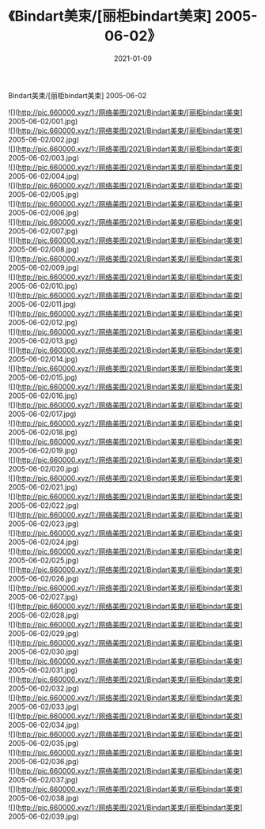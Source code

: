 ﻿---
layout: post
title:  《Bindart美束/[丽柜bindart美束] 2005-06-02》
date:   2021-01-09
img: http://pic.660000.xyz/1:/网络美图/2021/Bindart美束/[丽柜bindart美束] 2005-06-02/000.jpg
categories: [美女, 清纯, 唯美]
---

Bindart美束/[丽柜bindart美束] 2005-06-02

 ![](http://pic.660000.xyz/1:/网络美图/2021/Bindart美束/[丽柜bindart美束] 2005-06-02/001.jpg) <br>![](http://pic.660000.xyz/1:/网络美图/2021/Bindart美束/[丽柜bindart美束] 2005-06-02/002.jpg) <br>![](http://pic.660000.xyz/1:/网络美图/2021/Bindart美束/[丽柜bindart美束] 2005-06-02/003.jpg) <br>![](http://pic.660000.xyz/1:/网络美图/2021/Bindart美束/[丽柜bindart美束] 2005-06-02/004.jpg) <br>![](http://pic.660000.xyz/1:/网络美图/2021/Bindart美束/[丽柜bindart美束] 2005-06-02/005.jpg) <br>![](http://pic.660000.xyz/1:/网络美图/2021/Bindart美束/[丽柜bindart美束] 2005-06-02/006.jpg) <br>![](http://pic.660000.xyz/1:/网络美图/2021/Bindart美束/[丽柜bindart美束] 2005-06-02/007.jpg) <br>![](http://pic.660000.xyz/1:/网络美图/2021/Bindart美束/[丽柜bindart美束] 2005-06-02/008.jpg) <br>![](http://pic.660000.xyz/1:/网络美图/2021/Bindart美束/[丽柜bindart美束] 2005-06-02/009.jpg) <br>![](http://pic.660000.xyz/1:/网络美图/2021/Bindart美束/[丽柜bindart美束] 2005-06-02/010.jpg) <br>![](http://pic.660000.xyz/1:/网络美图/2021/Bindart美束/[丽柜bindart美束] 2005-06-02/011.jpg) <br>![](http://pic.660000.xyz/1:/网络美图/2021/Bindart美束/[丽柜bindart美束] 2005-06-02/012.jpg) <br>![](http://pic.660000.xyz/1:/网络美图/2021/Bindart美束/[丽柜bindart美束] 2005-06-02/013.jpg) <br>![](http://pic.660000.xyz/1:/网络美图/2021/Bindart美束/[丽柜bindart美束] 2005-06-02/014.jpg) <br>![](http://pic.660000.xyz/1:/网络美图/2021/Bindart美束/[丽柜bindart美束] 2005-06-02/015.jpg) <br>![](http://pic.660000.xyz/1:/网络美图/2021/Bindart美束/[丽柜bindart美束] 2005-06-02/016.jpg) <br>![](http://pic.660000.xyz/1:/网络美图/2021/Bindart美束/[丽柜bindart美束] 2005-06-02/017.jpg) <br>![](http://pic.660000.xyz/1:/网络美图/2021/Bindart美束/[丽柜bindart美束] 2005-06-02/018.jpg) <br>![](http://pic.660000.xyz/1:/网络美图/2021/Bindart美束/[丽柜bindart美束] 2005-06-02/019.jpg) <br>![](http://pic.660000.xyz/1:/网络美图/2021/Bindart美束/[丽柜bindart美束] 2005-06-02/020.jpg) <br>![](http://pic.660000.xyz/1:/网络美图/2021/Bindart美束/[丽柜bindart美束] 2005-06-02/021.jpg) <br>![](http://pic.660000.xyz/1:/网络美图/2021/Bindart美束/[丽柜bindart美束] 2005-06-02/022.jpg) <br>![](http://pic.660000.xyz/1:/网络美图/2021/Bindart美束/[丽柜bindart美束] 2005-06-02/023.jpg) <br>![](http://pic.660000.xyz/1:/网络美图/2021/Bindart美束/[丽柜bindart美束] 2005-06-02/024.jpg) <br>![](http://pic.660000.xyz/1:/网络美图/2021/Bindart美束/[丽柜bindart美束] 2005-06-02/025.jpg) <br>![](http://pic.660000.xyz/1:/网络美图/2021/Bindart美束/[丽柜bindart美束] 2005-06-02/026.jpg) <br>![](http://pic.660000.xyz/1:/网络美图/2021/Bindart美束/[丽柜bindart美束] 2005-06-02/027.jpg) <br>![](http://pic.660000.xyz/1:/网络美图/2021/Bindart美束/[丽柜bindart美束] 2005-06-02/028.jpg) <br>![](http://pic.660000.xyz/1:/网络美图/2021/Bindart美束/[丽柜bindart美束] 2005-06-02/029.jpg) <br>![](http://pic.660000.xyz/1:/网络美图/2021/Bindart美束/[丽柜bindart美束] 2005-06-02/030.jpg) <br>![](http://pic.660000.xyz/1:/网络美图/2021/Bindart美束/[丽柜bindart美束] 2005-06-02/031.jpg) <br>![](http://pic.660000.xyz/1:/网络美图/2021/Bindart美束/[丽柜bindart美束] 2005-06-02/032.jpg) <br>![](http://pic.660000.xyz/1:/网络美图/2021/Bindart美束/[丽柜bindart美束] 2005-06-02/033.jpg) <br>![](http://pic.660000.xyz/1:/网络美图/2021/Bindart美束/[丽柜bindart美束] 2005-06-02/034.jpg) <br>![](http://pic.660000.xyz/1:/网络美图/2021/Bindart美束/[丽柜bindart美束] 2005-06-02/035.jpg) <br>![](http://pic.660000.xyz/1:/网络美图/2021/Bindart美束/[丽柜bindart美束] 2005-06-02/036.jpg) <br>![](http://pic.660000.xyz/1:/网络美图/2021/Bindart美束/[丽柜bindart美束] 2005-06-02/037.jpg) <br>![](http://pic.660000.xyz/1:/网络美图/2021/Bindart美束/[丽柜bindart美束] 2005-06-02/038.jpg) <br>![](http://pic.660000.xyz/1:/网络美图/2021/Bindart美束/[丽柜bindart美束] 2005-06-02/039.jpg) <br>